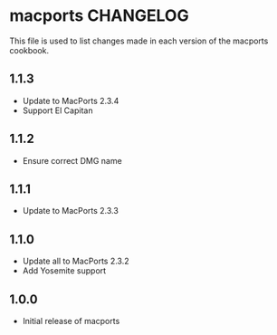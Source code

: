 macports CHANGELOG
==================

This file is used to list changes made in each version of the macports cookbook.

1.1.3
-----
- Update to MacPorts 2.3.4
- Support El Capitan

1.1.2
-----
- Ensure correct DMG name

1.1.1
-----
- Update to MacPorts 2.3.3

1.1.0
-----
- Update all to MacPorts 2.3.2
- Add Yosemite support

1.0.0
-----
- Initial release of macports
